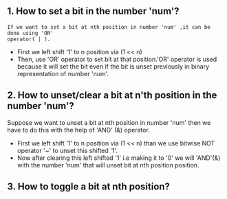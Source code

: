 ## 1. How to set a bit in the number 'num'?
	If we want to set a bit at nth position in number 'num' ,it can be done using 'OR' 
    operator( | ).

-   First we left shift '1' to n position via (1 << n)
-   Then, use 'OR' operator to set bit at that position.'OR' operator is used because it will set the bit even if the bit is unset previously in binary representation of number 'num'.

## 2. How to unset/clear a bit at n'th position in the number 'num'?

Suppose we want to unset a bit at nth position in number 'num' then we have to do this with the help of 'AND' (&) operator.

-   First we left shift '1' to n position via (1 << n) than we use bitwise NOT operator '~' to unset this shifted '1'.
-   Now after clearing this left shifted '1' i.e making it to '0' we will 'AND'(&) with the number 'num' that will unset bit at nth position position.

## 3. How to toggle a bit at nth position?